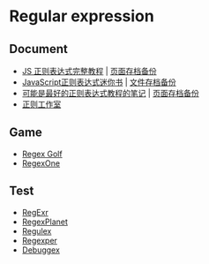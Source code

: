 # Regular expression

## Document

- [JS 正则表达式完整教程](https://juejin.cn/post/6844903487155732494) | [页面存档备份](https://static-wiki.inxiny.cn/Regular%20expression/JS%E6%AD%A3%E5%88%99%E8%A1%A8%E8%BE%BE%E5%BC%8F%E5%AE%8C%E6%95%B4%E6%95%99%E7%A8%8B%EF%BC%88%E7%95%A5%E9%95%BF%EF%BC%89%20(2021_8_27%20%E4%B8%8A%E5%8D%8811_41_57).html)
- [JavaScript正则表达式迷你书](https://rawcdn.githack.com/qdlaoyao/js-regex-mini-book/4b29437dd7b1061da530c5b1708cedd5607d13ca/JavaScript正则表达式迷你书（1.1版）.pdf) | [文件存档备份](https://static-wiki.inxiny.cn/Regular%20expression/JavaScript%E6%AD%A3%E5%88%99%E8%A1%A8%E8%BE%BE%E5%BC%8F%E8%BF%B7%E4%BD%A0%E4%B9%A6%EF%BC%881.1%E7%89%88%EF%BC%89.pdf)
- [可能是最好的正则表达式教程的笔记](https://forrany.github.io/2018/08/15/2018-08-15-regular-expression/) | [页面存档备份](https://static-wiki.inxiny.cn/Regular%20expression/%E5%8F%AF%E8%83%BD%E6%98%AF%E6%9C%80%E5%A5%BD%E7%9A%84%E6%AD%A3%E5%88%99%E8%A1%A8%E8%BE%BE%E5%BC%8F%E6%95%99%E7%A8%8B%E7%9A%84%E7%AC%94%E8%AE%B0%20_%20VK%20Blog%20_%20%E9%AB%98%E9%97%BB%E7%81%BF%E7%9A%84%E5%8D%9A%E5%AE%A2%20(2021_8_27%20%E4%B8%8B%E5%8D%882_41_46).html)
- [正则工作室](http://www.regexlab.com/)

## Game

- [Regex Golf](https://alf.nu/RegexGolf)
- [RegexOne](https://regexone.com/)

## Test

- [RegExr](https://regexr.com/)
- [RegexPlanet](https://www.regexplanet.com/)
- [Regulex](https://jex.im/regulex)
- [Regexper](https://regexper.com/)
- [Debuggex](https://www.debuggex.com/)

